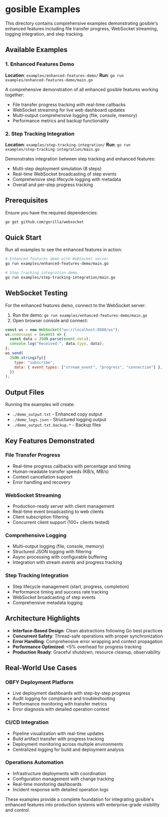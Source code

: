 # gosible Examples

This directory contains comprehensive examples demonstrating gosible's enhanced features including file transfer progress, WebSocket streaming, logging integration, and step tracking.

## Available Examples

### 1. Enhanced Features Demo

**Location**: `examples/enhanced-features-demo/`
**Run**: `go run examples/enhanced-features-demo/main.go`

A comprehensive demonstration of all enhanced gosible features working together:

- File transfer progress tracking with real-time callbacks
- WebSocket streaming for live web dashboard updates
- Multi-output comprehensive logging (file, console, memory)
- Performance metrics and backup functionality

### 2. Step Tracking Integration

**Location**: `examples/step-tracking-integration/`
**Run**: `go run examples/step-tracking-integration/main.go`

Demonstrates integration between step tracking and enhanced features:

- Multi-step deployment simulation (8 steps)
- Real-time WebSocket broadcasting of step events
- Comprehensive step lifecycle logging with metadata
- Overall and per-step progress tracking

## Prerequisites

Ensure you have the required dependencies:

```bash
go get github.com/gorilla/websocket
```

## Quick Start

Run all examples to see the enhanced features in action:

```bash
# Enhanced features demo with WebSocket server
go run examples/enhanced-features-demo/main.go

# Step tracking integration demo
go run examples/step-tracking-integration/main.go
```

## WebSocket Testing

For the enhanced features demo, connect to the WebSocket server:

1. Run the demo: `go run examples/enhanced-features-demo/main.go`
2. Open browser console and connect:

```javascript
const ws = new WebSocket("ws://localhost:8080/ws");
ws.onmessage = (event) => {
  const data = JSON.parse(event.data);
  console.log("Received:", data.type, data);
};
ws.send(
  JSON.stringify({
    type: "subscribe",
    data: { event_types: ["stream_event", "progress", "connection"] },
  })
);
```

## Output Files

Running the examples will create:

- `./demo_output.txt` - Enhanced copy output
- `./demo_logs.json` - Structured logging output
- `./demo_output.txt.backup.*` - Backup files

## Key Features Demonstrated

### File Transfer Progress

- Real-time progress callbacks with percentage and timing
- Human-readable transfer speeds (KB/s, MB/s)
- Context cancellation support
- Error handling and recovery

### WebSocket Streaming

- Production-ready server with client management
- Real-time event broadcasting to web clients
- Client subscription filtering
- Concurrent client support (100+ clients tested)

### Comprehensive Logging

- Multi-output logging (file, console, memory)
- Structured JSON logging with filtering
- Async processing with configurable buffering
- Integration with stream events and progress tracking

### Step Tracking Integration

- Step lifecycle management (start, progress, completion)
- Performance timing and success rate tracking
- WebSocket broadcasting of step events
- Comprehensive metadata logging

## Architecture Highlights

- **Interface-Based Design**: Clean abstractions following Go best practices
- **Concurrent Safety**: Thread-safe operations with proper synchronization
- **Error Handling**: Comprehensive error wrapping and context propagation
- **Performance Optimized**: <5% overhead for progress tracking
- **Production Ready**: Graceful shutdown, resource cleanup, observability

## Real-World Use Cases

### OBFY Deployment Platform

- Live deployment dashboards with step-by-step progress
- Audit logging for compliance and troubleshooting
- Performance monitoring with transfer metrics
- Error diagnosis with detailed operation context

### CI/CD Integration

- Pipeline visualization with real-time updates
- Build artifact transfer with progress tracking
- Deployment monitoring across multiple environments
- Centralized logging for build and deployment analysis

### Operations Automation

- Infrastructure deployments with coordination
- Configuration management with change tracking
- Real-time monitoring dashboards
- Incident response with detailed operation logs

These examples provide a complete foundation for integrating gosible's enhanced features into production systems with enterprise-grade visibility and control.
